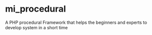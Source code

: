 # mi_procedural
A PHP procedural Framework that helps the beginners and experts to develop system in a short time
